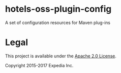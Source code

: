 # hotels-oss-plugin-config
A set of configuration resources for Maven plug-ins

# Legal
This project is available under the [Apache 2.0 License](http://www.apache.org/licenses/LICENSE-2.0.html).

Copyright 2015-2017 Expedia Inc.
